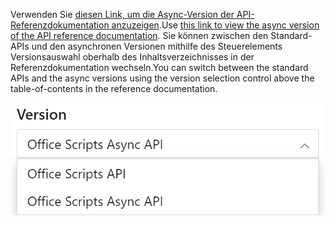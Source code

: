 <span data-ttu-id="7765c-101">Verwenden Sie [diesen Link, um die Async-Version der API-Referenzdokumentation anzuzeigen](/javascript/api/office-scripts/excelscript?view=office-scripts-async&preserve-view=true).</span><span class="sxs-lookup"><span data-stu-id="7765c-101">Use [this link to view the async version of the API reference documentation](/javascript/api/office-scripts/excelscript?view=office-scripts-async&preserve-view=true).</span></span> <span data-ttu-id="7765c-102">Sie können zwischen den Standard-APIs und den asynchronen Versionen mithilfe des Steuerelements Versionsauswahl oberhalb des Inhaltsverzeichnisses in der Referenzdokumentation wechseln.</span><span class="sxs-lookup"><span data-stu-id="7765c-102">You can switch between the standard APIs and the async versions using the version selection control above the table-of-contents in the reference documentation.</span></span>

![Das Versionsauswahl-Steuerelement in der Referenzdokumentation.](../images/reference-documentation-version-picker.png)
